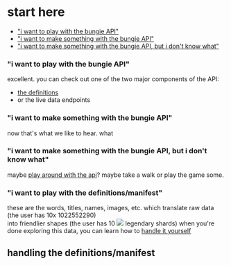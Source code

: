 # start here
- ["i want to play with the bungie API"](#i-want-to-play-with-the-bungie-api)
- ["i want to make something with the bungie API"](#i-want-to-make-something-with-the-bungie-api)
- ["i want to make something with the bungie API, but i don't know what"](#i-want-to-make-something-with-the-bungie-api-but-i-dont-know-what)

### "i want to play with the bungie API"
excellent. you can check out one of the two major components of the API:
- [the definitions](#i-want-to-play-with-the-definitionsmanifest)
- or the live data endpoints

### "i want to make something with the bungie API"
now that's what we like to hear. what

### "i want to make something with the bungie API, but i don't know what"
maybe [play around with the api](#i-want-to-play-with-the-bungie-api)? maybe take a walk or play the game some.

### "i want to play with the definitions/manifest" 

these are the words, titles, names, images, etc. which translate raw data (the user has 10x 1022552290)  
into friendlier shapes (the user has 10 ![](https://www.bungie.net/common/destiny2_content/icons/b3e829460a53354a92d8f893c44db3b7.png) legendary shards)
when you're done exploring this data, you can learn how to [handle it yourself](#handling-the-definitionsmanifest)

## handling the definitions/manifest 
